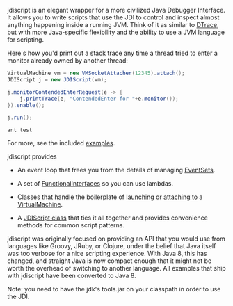 jdiscript is an elegant wrapper for a more civilized Java Debugger Interface.  It allows you 
to write scripts that use the JDI to control and inspect almost anything happening inside a 
running JVM.  Think of it as similar to [DTrace](http://dtrace.org/blogs/about/), but with 
more Java-specific flexibility and the ability to use a JVM language for scripting. 

Here's how you'd print out a stack trace any time a thread tried to enter a
monitor already owned by another thread:

```java
VirtualMachine vm = new VMSocketAttacher(12345).attach();
JDIScript j = new JDIScript(vm);

j.monitorContendedEnterRequest(e -> {
    j.printTrace(e, "ContendedEnter for "+e.monitor());
}).enable();

j.run();
```
```test
ant test
```


For more, see the included [examples](src/example/java/org/jdiscript/example).

jdiscript provides

- An event loop that frees you from the details of managing [EventSets](http://download.java.net/jdk8/docs/jdk/api/jpda/jdi/index.html?com/sun/jdi/event/EventSet.html).

- A set of [FunctionalInterfaces](http://download.java.net/jdk8/docs/api/java/lang/FunctionalInterface.html) 
  so you can use lambdas.

- Classes that handle the boilerplate of [launching](src/main/java/org/jdiscript/util/VMLauncher.java) or [attaching to](src/main/java/org/jdiscript/util/VMSocketAttacher.java) a [VirtualMachine](http://download.java.net/jdk8/docs/jdk/api/jpda/jdi/index.html?com/sun/jdi/VirtualMachine.html).

- A [JDIScript class](src/main/java/org/jdiscript/JDIScript.java) that ties it all together and provides convenience methods for common script patterns.

jdiscript was originally focused on providing an API that you would use from languages like 
Groovy, JRuby, or Clojure, under the belief that Java itself was too verbose for a nice 
scripting experience.  With Java 8, this has changed, and straight Java is now compact enough 
that it might not be worth the overhead of switching to another language.  All examples that
ship with jdiscript have been converted to Java 8.   

Note: you need to have the jdk's tools.jar on your classpath in order to use the JDI.
